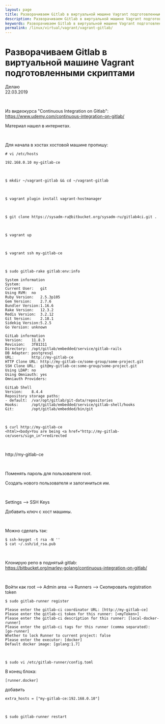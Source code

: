 ```yaml
---
layout: page
title: Разворачиваем Gitlab в виртуальной машине Vagrant подготовленными скриптами
description: Разворачиваем Gitlab в виртуальной машине Vagrant подготовленными скриптами
keywords: Разворачиваем Gitlab в виртуальной машине Vagrant подготовленными скриптами
permalink: /linux/virtual/vagrant/vagrant-gitlab/
---
```


# Разворачиваем Gitlab в виртуальной машине Vagrant подготовленными скриптами

Делаю  
22.03.2019

<br/>

Из видеокурса "Continuous Integration on Gitlab":  
https://www.udemy.com/continuous-integration-on-gitlab/

Материал нашел в интернетах.

<br/>

Для начала в хостах хостовой машине пропишу:

    # vi /etc/hosts

    192.168.0.10 my-gitlab-ce

<br/>

    $ mkdir ~/vagrant-gitlab && cd ~/vagrant-gitlab

<br/>

    $ vagrant plugin install vagrant-hostmanager

<br/>

    $ git clone https://sysadm-ru@bitbucket.org/sysadm-ru/gitlab4ci.git .

<br/>

    $ vagrant up

 <br/>

    $ vagrant ssh my-gitlab-ce

 <br/>

    $ sudo gitlab-rake gitlab:env:info

    System information
    System:
    Current User:	git
    Using RVM:	no
    Ruby Version:	2.5.3p105
    Gem Version:	2.7.6
    Bundler Version:1.16.6
    Rake Version:	12.3.2
    Redis Version:	3.2.12
    Git Version:	2.18.1
    Sidekiq Version:5.2.5
    Go Version:	unknown

    GitLab information
    Version:	11.8.3
    Revision:	3f81311
    Directory:	/opt/gitlab/embedded/service/gitlab-rails
    DB Adapter:	postgresql
    URL:		http://my-gitlab-ce
    HTTP Clone URL:	http://my-gitlab-ce/some-group/some-project.git
    SSH Clone URL:	git@my-gitlab-ce:some-group/some-project.git
    Using LDAP:	no
    Using Omniauth:	yes
    Omniauth Providers:

    GitLab Shell
    Version:	8.4.4
    Repository storage paths:
    - default: 	/var/opt/gitlab/git-data/repositories
    Hooks:		/opt/gitlab/embedded/service/gitlab-shell/hooks
    Git:		/opt/gitlab/embedded/bin/git

<br/>

    $ curl http://my-gitlab-ce
    <html><body>You are being <a href="http://my-gitlab-ce/users/sign_in">redirected

<br/>

http://my-gitlab-ce

<br/>

Поменять пароль для пользователя root.

Создать нового пользователя и залогиниться им.

<br/>

Settings --> SSH Keys

Добавить ключ с хост машины.

<br/>

Можно сделать так:

    $ ssh-keyget -t rsa -N ''
    $ cat ~/.ssh/id_rsa.pub

<br/>

Клонирую репо в поднятый gitlab:  
https://bitbucket.org/marley-golang/continuous-integration-on-gitlab/

<br/>

Войти как root --> Admin area --> Runners --> Скопировать registration token

    $ sudo gitlab-runner register

    Please enter the gitlab-ci coordinator URL: [http://my-gitlab-ce]
    Please enter the gitlab-ci token for this runner: [<myToken>]
    Please enter the gitlab-ci description for this runner: [local-docker-runner]
    Please enter the gitlab-ci tags for this runner (comma separated): [go-runner]
    Whether to lock Runner to current project: false
    Please enter the executor: [docker]
    Default docker image: [golang:1.7]

<br/>

    $ sudo vi /etc/gitlab-runner/config.toml

В конец блока:

    [runner.docker]

добавить

    extra_hosts = ["my-gitlab-ce:192.168.0.10"]

<br/>

    $ sudo gitlab-runner restart
